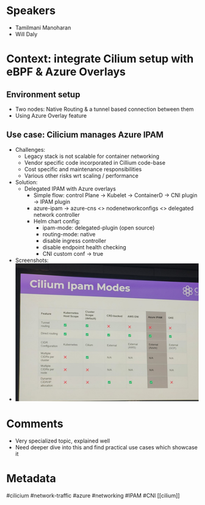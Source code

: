 # Speakers
* Tamilmani Manoharan
* Will Daly
# Context: integrate Cilium setup with eBPF & Azure Overlays
## Environment setup
* Two nodes: Native Routing & a tunnel based connection between them
* Using Azure Overlay feature
## Use case: Cilicium manages Azure IPAM 
* Challenges:
	* Legacy stack is not scalable for container networking
	* Vendor specific code incorporated in Cillium code-base
	* Cost specific and maintenance responsibilities
	* Various other risks wrt scaling / performance
* Solution:
	* Delegated IPAM with Azure overlays
		* Simple flow: control Plane -> Kubelet -> ContainerD -> CNI plugin -> IPAM plugin
		* azure-ipam -> azure-cns <> nodenetworkconfigs <> delegated network controller
		* Helm chart config:
			* ipam-mode: delegated-plugin (open source)
			* routing-mode: native
			* disable ingress controller
			* disable endpoint health checking
			* CNI custom conf -> true
* Screenshots:
* ![IPAM modes](../attachments/20250401_104406.jpg)

# Comments
* Very specialized topic, explained well
* Need deeper dive into this and find practical use cases which showcase it

# Metadata
#cilicium #network-traffic #azure #networking #IPAM #CNI
[[cilium]]